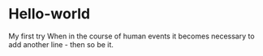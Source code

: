 # Hello-world
My first try
When in the course of human events it becomes necessary
to add another line - then so be it.
